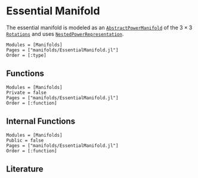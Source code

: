 # Essential Manifold
The essential manifold is modeled as an [`AbstractPowerManifold`](@ref) of the $3\times3$ [`Rotations`](@ref) and uses [`NestedPowerRepresentation`](@ref).

```@autodocs
Modules = [Manifolds]
Pages = ["manifolds/EssentialManifold.jl"]
Order = [:type]
```

## Functions
```@autodocs
Modules = [Manifolds]
Private = false
Pages = ["manifolds/EssentialManifold.jl"]
Order = [:function]
```

## Internal Functions
```@autodocs
Modules = [Manifolds]
Public = false
Pages = ["manifolds/EssentialManifold.jl"]
Order = [:function]
```

## Literature